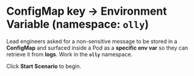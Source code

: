 # ConfigMap key → Environment Variable (namespace: `olly`)

Lead engineers asked for a non-sensitive message to be stored in a **ConfigMap** and surfaced inside a Pod as a **specific env var** so they can retrieve it from **logs**. Work in the **`olly`** namespace.

Click **Start Scenario** to begin.
